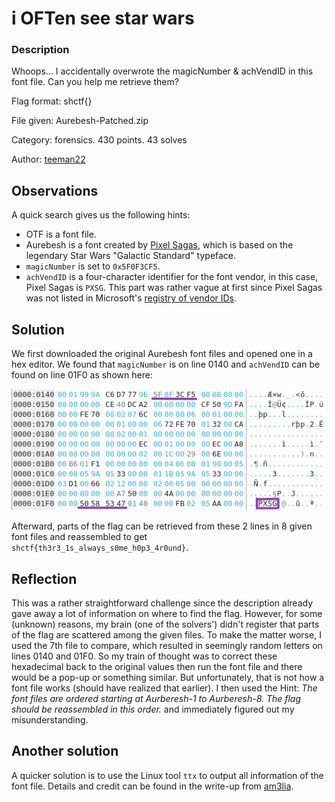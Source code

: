 # i OFTen see star wars

### Description
Whoops... I accidentally overwrote the magicNumber & achVendID in this font file. Can you help me retrieve them?

Flag format: shctf{}

File given: Aurebesh-Patched.zip

Category: forensics. 430 points. 43 solves

Author: [teeman22](https://github.com/tylzars)


## Observations

A quick search gives us the following hints:
- OTF is a font file.
- Aurebesh is a font created by [Pixel Sagas](https://www.pixelsagas.com/?download=aurebesh), which is based on the legendary Star Wars "Galactic Standard" typeface.
- `magicNumber` is set to `0x5F0F3CF5`.
- `achVendID` is a four-character identifier for the font vendor, in this case, Pixel Sagas is `PXSG`.
     This part was rather vague at first since Pixel Sagas was not listed in Microsoft's [registry of vendor IDs](https://learn.microsoft.com/en-us/typography/vendors/).

## Solution

We first downloaded the original Aurebesh font files and opened one in a hex editor. We found that `magicNumber` is on line 0140 and `achVendID` can be found on line 01F0 as shown here:

![screenshot from original font file](<original-aurebesh.png>)

Afterward, parts of the flag can be retrieved from these 2 lines in 8 given font files and reassembled to get `shctf{th3r3_1s_always_s0me_h0p3_4r0und}`.

## Reflection
This was a rather straightforward challenge since the description already gave away a lot of information on where to find the flag. However, for some (unknown) reasons, my brain (one of the solvers') didn't register that parts of the flag are scattered among the given files. To make the matter worse, I used the 7th file to compare, which resulted in seemingly random letters on lines 0140 and 01F0. So my train of thought was to correct these hexadecimal back to the original values then run the font file and there would be a pop-up or something similar. But unfortunately, that is not how a font file works (should have realized that earlier). I then used the Hint: *The font files are ordered starting at Aurberesh-1 to Aurberesh-8. The flag should be reassembled in this order.* and immediately figured out my misunderstanding.

## Another solution
A quicker solution is to use the Linux tool `ttx` to output all information of the font file. Details and credit can be found in the write-up from [am3lia](https://ctftime.org/writeup/36845).
